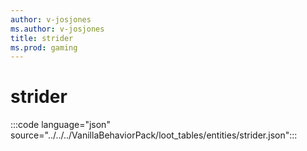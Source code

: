 ```yaml
---
author: v-josjones
ms.author: v-josjones
title: strider
ms.prod: gaming
---
```


# strider

:::code language="json" source="../../../VanillaBehaviorPack/loot_tables/entities/strider.json":::